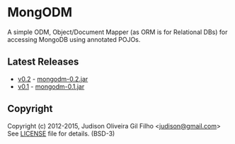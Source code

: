 # MongODM
A simple ODM, Object/Document Mapper (as ORM is for Relational DBs) for accessing MongoDB using annotated POJOs.

## Latest Releases
* [v0.2](https://github.com/judison/mongodm/releases/tag/v0.2) - [mongodm-0.2.jar](https://github.com/judison/mongodm/releases/download/v0.2/mongodm-0.2.jar)
* [v0.1](https://github.com/judison/mongodm/releases/tag/v0.1) - [mongodm-0.1.jar](https://github.com/judison/mongodm/releases/download/v0.1/mongodm-0.1.jar)

## Copyright

Copyright (c) 2012-2015, Judison Oliveira Gil Filho &lt;judison@gmail.com&gt;<br/>
See [LICENSE](LICENSE) file for details. (BSD-3)
